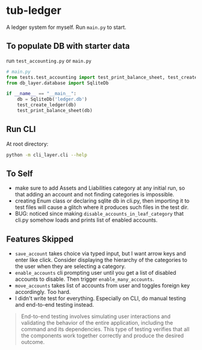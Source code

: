 # tub-ledger
A ledger system for myself. Run `main.py` to start.

## To populate DB with starter data
run `test_accounting.py` or `main.py`
```python
# main.py
from tests.test_accounting import test_print_balance_sheet, test_create_ledger
from db_layer.database import SqliteDb

if __name__ == "__main__":
    db = SqliteDb('ledger.db')
    test_create_ledger(db)
    test_print_balance_sheet(db)
```

## Run CLI
At root directory:
```bash
python -m cli_layer.cli --help
```

## To Self
- make sure to add Assets and Liabilities category at any initial run, so that adding an account and not finding categories is impossible.
- creating Enum class or declaring sqlite db in cli.py, then importing it to test files will cause a glitch where it produces
such files in the test dir.
- BUG: noticed since making `disable_accounts_in_leaf_category` that cli.py
somehow loads and prints list of enabled accounts.
## Features Skipped
- `save_account` takes choice via typed input, but I want arrow keys and enter like click.
Consider displaying the hierarchy of the categories to the user when they are selecting a category.
- `enable_accounts` cli prompting user until you get a list of disabled accounts to disable.
Then trigger `enable_many_accounts`.
- `move_accounts` takes list of accounts from user and toggles foreign key accordingly. Too hard.
- I didn't write test for everything. Especially on CLI, do manual testing and end-to-end testing instead.
> End-to-end testing involves simulating user interactions and validating the behavior of the entire application, including the command and its dependencies. This type of testing verifies that all the components work together correctly and produce the desired outcome.